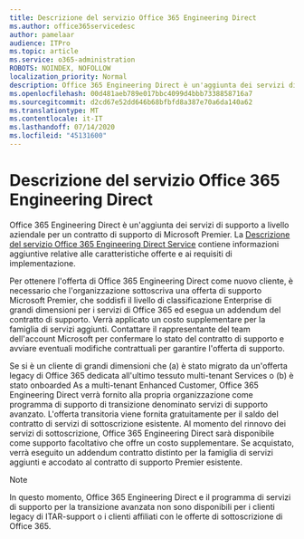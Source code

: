 ```yaml
---
title: Descrizione del servizio Office 365 Engineering Direct
ms.author: office365servicedesc
author: pamelaar
audience: ITPro
ms.topic: article
ms.service: o365-administration
ROBOTS: NOINDEX, NOFOLLOW
localization_priority: Normal
description: Office 365 Engineering Direct è un'aggiunta dei servizi di supporto a livello aziendale per un contratto di supporto di Microsoft Premier. La descrizione del servizio Office 365 Engineering Direct Service contiene informazioni aggiuntive relative alle caratteristiche offerte e ai requisiti di implementazione.
ms.openlocfilehash: 00d481aeb789e017bbc4099d4bbb7338858716a7
ms.sourcegitcommit: d2cd67e52dd646b68bfbfd8a387e70a6da140a62
ms.translationtype: MT
ms.contentlocale: it-IT
ms.lasthandoff: 07/14/2020
ms.locfileid: "45131600"
---
```

# <a name="office-365-engineering-direct-service-description"></a>Descrizione del servizio Office 365 Engineering Direct

Office 365 Engineering Direct è un'aggiunta dei servizi di supporto a livello aziendale per un contratto di supporto di Microsoft Premier. La [Descrizione del servizio Office 365 Engineering Direct Service](https://github.com/MicrosoftDocs/OfficeDocs-O365ServiceDescriptions/blob/master/Office%20365%20Engineering%20Direct%20-%20Svc%20Desc%20(25mar2019).pdf) contiene informazioni aggiuntive relative alle caratteristiche offerte e ai requisiti di implementazione.

Per ottenere l'offerta di Office 365 Engineering Direct come nuovo cliente, è necessario che l'organizzazione sottoscriva una offerta di supporto Microsoft Premier, che soddisfi il livello di classificazione Enterprise di grandi dimensioni per i servizi di Office 365 ed esegua un addendum del contratto di supporto. Verrà applicato un costo supplementare per la famiglia di servizi aggiunti. Contattare il rappresentante del team dell'account Microsoft per confermare lo stato del contratto di supporto e avviare eventuali modifiche contrattuali per garantire l'offerta di supporto. 

Se si è un cliente di grandi dimensioni che (a) è stato migrato da un'offerta legacy di Office 365 dedicata all'ultimo tessuto multi-tenant Services o (b) è stato onboarded As a multi-tenant Enhanced Customer, Office 365 Engineering Direct verrà fornito alla propria organizzazione come programma di supporto di transizione denominato servizi di supporto avanzato. L'offerta transitoria viene fornita gratuitamente per il saldo del contratto di servizi di sottoscrizione esistente. Al momento del rinnovo dei servizi di sottoscrizione, Office 365 Engineering Direct sarà disponibile come supporto facoltativo che offre un costo supplementare. Se acquistato, verrà eseguito un addendum contratto distinto per la famiglia di servizi aggiunti e accodato al contratto di supporto Premier esistente.

> [!NOTE]
> In questo momento, Office 365 Engineering Direct e il programma di servizi di supporto per la transizione avanzata non sono disponibili per i clienti legacy di ITAR-support o i clienti affiliati con le offerte di sottoscrizione di Office 365.
